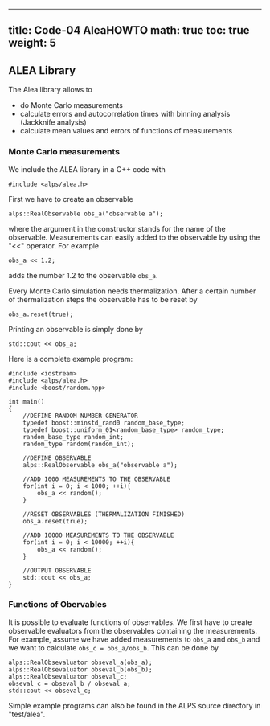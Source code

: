 
---
title: Code-04 AleaHOWTO
math: true
toc: true
weight: 5
---

## ALEA Library

The Alea library allows to
- do Monte Carlo measurements
- calculate errors and autocorrelation times with binning analysis (Jackknife analysis)
- calculate mean values and errors of functions of measurements

### Monte Carlo measurements

We include the ALEA library in a C++ code with

    #include <alps/alea.h>
    
First we have to create an observable

    alps::RealObservable obs_a("observable a");
    
where the argument in the constructor stands for the name of the observable. Measurements can easily added to the observable by using the "<<" operator. For example

    obs_a << 1.2;
    
adds the number 1.2 to the observable `obs_a`.

Every Monte Carlo simulation needs thermalization. After a certain number of thermalization steps the observable has to be reset by

    obs_a.reset(true);
    
Printing an observable is simply done by

    std::cout << obs_a;
    
Here is a complete example program:

    #include <iostream>
    #include <alps/alea.h>
    #include <boost/random.hpp> 

    int main()
    {
        //DEFINE RANDOM NUMBER GENERATOR
        typedef boost::minstd_rand0 random_base_type;
        typedef boost::uniform_01<random_base_type> random_type;
        random_base_type random_int;
        random_type random(random_int);

        //DEFINE OBSERVABLE
        alps::RealObservable obs_a("observable a");

        //ADD 1000 MEASUREMENTS TO THE OBSERVABLE
        for(int i = 0; i < 1000; ++i){ 
            obs_a << random();
        }

        //RESET OBSERVABLES (THERMALIZATION FINISHED)
        obs_a.reset(true);

        //ADD 10000 MEASUREMENTS TO THE OBSERVABLE
        for(int i = 0; i < 10000; ++i){
            obs_a << random();
        }

        //OUTPUT OBSERVABLE
        std::cout << obs_a;       
    }

### Functions of Obervables

It is possible to evaluate functions of observables. We first have to create observable evaluators from the observables containing the measurements. For example, assume we have added measurements to `obs_a` and `obs_b` and we want to calculate `obs_c = obs_a/obs_b`. This can be done by

    alps::RealObsevaluator obseval_a(obs_a);
    alps::RealObsevaluator obseval_b(obs_b);
    alps::RealObsevaluator obseval_c;
    obseval_c = obseval_b / obseval_a;
    std::cout << obseval_c;

Simple example programs can also be found in the ALPS source directory in "test/alea".
